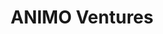 ---
layout: firm_page
title: "ANIMO Ventures"
id: "animo.vc"
permalink: "/animoventuresanimo.vc/"
website: "https://animo.vc"
offices: "Miami (United States), New York City (United States)"
investment_stages: "Pre-Seed, Seed"
portfolio_companies: ""
portfolio_link: "https://animo.vc/#portfolio"
investment_markets: "B2B/Enterprise, B2C/Consumer, Enterprise Software, FinTech, Digital Health, Consumer Products/D2C, FoodTech, Marketplaces"
founded_year: "2018"
description: "ANIMO Ventures is a people-centric venture firm that invests $500k to $2.5m in early-stage US-based companies. They focus on seed-stage investments and work closely with founders throughout the company's growth."
linkedin: "https://www.linkedin.com/company/animoventures"
twitter: ""
instagram: ""
team_page: "https://animo.vc/#about-us"
investor_type: "Venture Capital"
crunchbase: "https://www.crunchbase.com/organization/animo-ventures"
pitchbook: "https://pitchbook.com/profiles/investor/264685-24"

# SEO Optimization
meta_title: "ANIMO Ventures - VC Firm - projectstartups.com"
meta_description: "ANIMO Ventures, ANIMO Ventures is a people-centric venture firm that invests $500k to $2.5m in early-stage US-based companies. They focus on seed-stage investments an..."
meta_keywords: "ANIMO Ventures, B2B/Enterprise, B2C/Consumer, Enterprise Software, FinTech, Digital Health, Consumer Products/D2C, FoodTech, Marketplaces, VC firm, venture capital, startup investor, projectstartups.com"
canonical_url: "https://vc.projectstartups.com/animoventuresanimo.vc/"
---